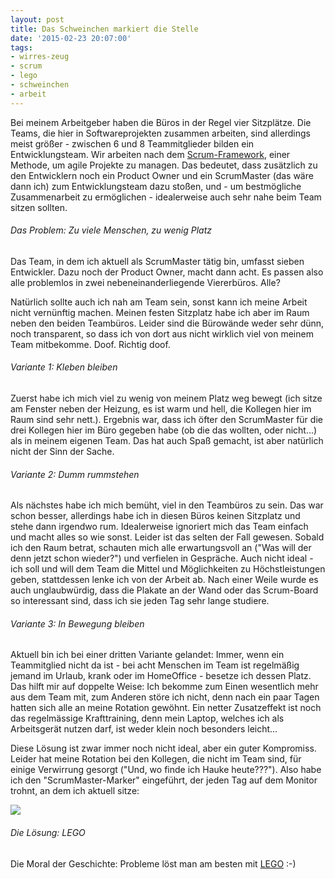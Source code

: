 ```yaml
---
layout: post
title: Das Schweinchen markiert die Stelle
date: '2015-02-23 20:07:00'
tags:
- wirres-zeug
- scrum
- lego
- schweinchen
- arbeit
---
```


Bei meinem Arbeitgeber haben die Büros in der Regel vier Sitzplätze. Die Teams, die hier in Softwareprojekten zusammen arbeiten, sind allerdings meist größer - zwischen 6 und 8 Teammitglieder bilden ein Entwicklungsteam. Wir arbeiten nach dem [Scrum-Framework](https://www.scrum.org), einer Methode, um agile Projekte zu managen. Das bedeutet, dass zusätzlich zu den Entwicklern noch ein Product Owner und ein ScrumMaster (das wäre dann ich) zum Entwicklungsteam dazu stoßen, und - um bestmögliche Zusammenarbeit zu ermöglichen - idealerweise auch sehr nahe beim Team sitzen sollten.

###### Das Problem: Zu viele Menschen, zu wenig Platz
Das Team, in dem ich aktuell als ScrumMaster tätig bin, umfasst sieben Entwickler. Dazu noch der Product Owner, macht dann acht.
Es passen also alle problemlos in zwei nebeneinanderliegende Viererbüros. Alle? 

Natürlich sollte auch ich nah am Team sein, sonst kann ich meine Arbeit nicht vernünftig machen. Meinen festen Sitzplatz habe ich aber im Raum neben den beiden Teambüros. Leider sind die Bürowände weder sehr dünn, noch transparent, so dass ich von dort aus nicht wirklich viel von meinem Team mitbekomme. Doof. Richtig doof.

###### Variante 1: Kleben bleiben
Zuerst habe ich mich viel zu wenig von meinem Platz weg bewegt (ich sitze am Fenster neben der Heizung, es ist warm und hell, die Kollegen hier im Raum sind sehr nett.). Ergebnis war, dass ich öfter den ScrumMaster für die drei Kollegen hier im Büro gegeben habe (ob die das wollten, oder nicht...) als in meinem eigenen Team. Das hat auch Spaß gemacht, ist aber natürlich nicht der Sinn der Sache.

###### Variante 2: Dumm rummstehen
Als nächstes habe ich mich bemüht, viel in den Teambüros zu sein. Das war schon besser, allerdings habe ich in diesen Büros keinen Sitzplatz und stehe dann irgendwo rum. Idealerweise ignoriert mich das Team einfach und macht alles so wie sonst. Leider ist das selten der Fall gewesen. Sobald ich den Raum betrat, schauten mich alle erwartungsvoll an ("Was will der denn jetzt schon wieder?") und verfielen in Gespräche. Auch nicht ideal - ich soll und will dem Team die Mittel und Möglichkeiten zu Höchstleistungen geben, stattdessen lenke ich von der Arbeit ab. Nach einer Weile wurde es auch unglaubwürdig, dass die Plakate an der Wand oder das Scrum-Board so interessant sind, dass ich sie jeden Tag sehr lange studiere.

###### Variante 3: In Bewegung bleiben
Aktuell bin ich bei einer dritten Variante gelandet:
Immer, wenn ein Teammitglied nicht da ist - bei acht Menschen im Team ist regelmäßig jemand im Urlaub, krank oder im HomeOffice - besetze ich dessen Platz. Das hilft mir auf doppelte Weise: Ich bekomme zum Einen wesentlich mehr aus dem Team mit, zum Anderen störe ich nicht, denn nach ein paar Tagen hatten sich alle an meine Rotation gewöhnt.
Ein netter Zusatzeffekt ist noch das regelmässige Krafttraining, denn mein Laptop, welches ich als Arbeitsgerät nutzen darf, ist weder klein noch besonders leicht...

Diese Lösung ist zwar immer noch nicht ideal, aber ein guter Kompromiss. Leider hat meine Rotation bei den Kollegen, die nicht im Team sind, für einige Verwirrung gesorgt ("Und, wo finde ich Hauke heute???"). 
Also habe ich den "ScrumMaster-Marker" eingeführt, der jeden Tag auf dem Monitor trohnt, an dem ich aktuell sitze:

![](/content/images/2015/02/schweinchen_web.jpg)

###### Die Lösung: LEGO
Die Moral der Geschichte: Probleme löst man am besten mit [LEGO](http://www.lego.de) :-)
